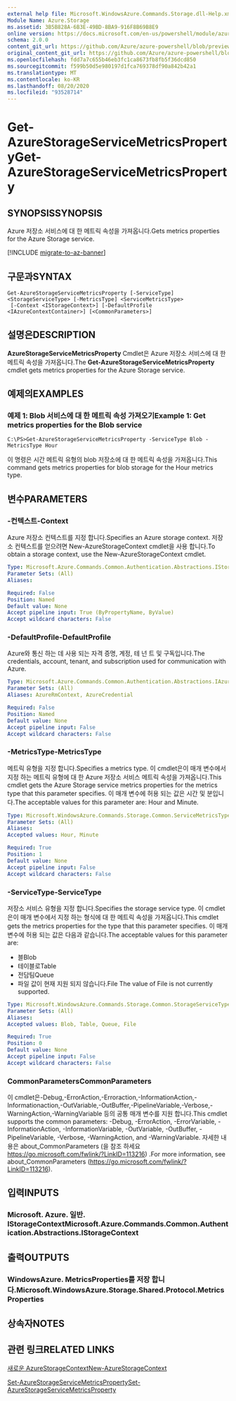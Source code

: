 ```yaml
---
external help file: Microsoft.WindowsAzure.Commands.Storage.dll-Help.xml
Module Name: Azure.Storage
ms.assetid: 3B5B828A-6B3E-49BD-8BA9-916F8B69B8E9
online version: https://docs.microsoft.com/en-us/powershell/module/azure.storage/get-azurestorageservicemetricsproperty
schema: 2.0.0
content_git_url: https://github.com/Azure/azure-powershell/blob/preview/src/Storage/Commands.Storage/help/Get-AzureStorageServiceMetricsProperty.md
original_content_git_url: https://github.com/Azure/azure-powershell/blob/preview/src/Storage/Commands.Storage/help/Get-AzureStorageServiceMetricsProperty.md
ms.openlocfilehash: fdd7a7c655b46eb3fc1ca8673fb8fb5f36dcd850
ms.sourcegitcommit: f599b50d5e980197d1fca769378df90a842b42a1
ms.translationtype: MT
ms.contentlocale: ko-KR
ms.lasthandoff: 08/20/2020
ms.locfileid: "93528714"
---
```

# <span data-ttu-id="8bb11-101">Get-AzureStorageServiceMetricsProperty</span><span class="sxs-lookup"><span data-stu-id="8bb11-101">Get-AzureStorageServiceMetricsProperty</span></span>

## <span data-ttu-id="8bb11-102">SYNOPSIS</span><span class="sxs-lookup"><span data-stu-id="8bb11-102">SYNOPSIS</span></span>
<span data-ttu-id="8bb11-103">Azure 저장소 서비스에 대 한 메트릭 속성을 가져옵니다.</span><span class="sxs-lookup"><span data-stu-id="8bb11-103">Gets metrics properties for the Azure Storage service.</span></span>

[!INCLUDE [migrate-to-az-banner](../../includes/migrate-to-az-banner.md)]

## <span data-ttu-id="8bb11-104">구문과</span><span class="sxs-lookup"><span data-stu-id="8bb11-104">SYNTAX</span></span>

```
Get-AzureStorageServiceMetricsProperty [-ServiceType] <StorageServiceType> [-MetricsType] <ServiceMetricsType>
 [-Context <IStorageContext>] [-DefaultProfile <IAzureContextContainer>] [<CommonParameters>]
```

## <span data-ttu-id="8bb11-105">설명은</span><span class="sxs-lookup"><span data-stu-id="8bb11-105">DESCRIPTION</span></span>
<span data-ttu-id="8bb11-106">**AzureStorageServiceMetricsProperty** Cmdlet은 Azure 저장소 서비스에 대 한 메트릭 속성을 가져옵니다.</span><span class="sxs-lookup"><span data-stu-id="8bb11-106">The **Get-AzureStorageServiceMetricsProperty** cmdlet gets metrics properties for the Azure Storage service.</span></span>

## <span data-ttu-id="8bb11-107">예제의</span><span class="sxs-lookup"><span data-stu-id="8bb11-107">EXAMPLES</span></span>

### <span data-ttu-id="8bb11-108">예제 1: Blob 서비스에 대 한 메트릭 속성 가져오기</span><span class="sxs-lookup"><span data-stu-id="8bb11-108">Example 1: Get metrics properties for the Blob service</span></span>
```
C:\PS>Get-AzureStorageServiceMetricsProperty -ServiceType Blob -MetricsType Hour
```

<span data-ttu-id="8bb11-109">이 명령은 시간 메트릭 유형의 blob 저장소에 대 한 메트릭 속성을 가져옵니다.</span><span class="sxs-lookup"><span data-stu-id="8bb11-109">This command gets metrics properties for blob storage for the Hour metrics type.</span></span>

## <span data-ttu-id="8bb11-110">변수</span><span class="sxs-lookup"><span data-stu-id="8bb11-110">PARAMETERS</span></span>

### <span data-ttu-id="8bb11-111">-컨텍스트</span><span class="sxs-lookup"><span data-stu-id="8bb11-111">-Context</span></span>
<span data-ttu-id="8bb11-112">Azure 저장소 컨텍스트를 지정 합니다.</span><span class="sxs-lookup"><span data-stu-id="8bb11-112">Specifies an Azure storage context.</span></span>
<span data-ttu-id="8bb11-113">저장소 컨텍스트를 얻으려면 New-AzureStorageContext cmdlet을 사용 합니다.</span><span class="sxs-lookup"><span data-stu-id="8bb11-113">To obtain a storage context, use the New-AzureStorageContext cmdlet.</span></span>

```yaml
Type: Microsoft.Azure.Commands.Common.Authentication.Abstractions.IStorageContext
Parameter Sets: (All)
Aliases:

Required: False
Position: Named
Default value: None
Accept pipeline input: True (ByPropertyName, ByValue)
Accept wildcard characters: False
```

### <span data-ttu-id="8bb11-114">-DefaultProfile</span><span class="sxs-lookup"><span data-stu-id="8bb11-114">-DefaultProfile</span></span>
<span data-ttu-id="8bb11-115">Azure와 통신 하는 데 사용 되는 자격 증명, 계정, 테 넌 트 및 구독입니다.</span><span class="sxs-lookup"><span data-stu-id="8bb11-115">The credentials, account, tenant, and subscription used for communication with Azure.</span></span>

```yaml
Type: Microsoft.Azure.Commands.Common.Authentication.Abstractions.IAzureContextContainer
Parameter Sets: (All)
Aliases: AzureRmContext, AzureCredential

Required: False
Position: Named
Default value: None
Accept pipeline input: False
Accept wildcard characters: False
```

### <span data-ttu-id="8bb11-116">-MetricsType</span><span class="sxs-lookup"><span data-stu-id="8bb11-116">-MetricsType</span></span>
<span data-ttu-id="8bb11-117">메트릭 유형을 지정 합니다.</span><span class="sxs-lookup"><span data-stu-id="8bb11-117">Specifies a metrics type.</span></span>
<span data-ttu-id="8bb11-118">이 cmdlet은이 매개 변수에서 지정 하는 메트릭 유형에 대 한 Azure 저장소 서비스 메트릭 속성을 가져옵니다.</span><span class="sxs-lookup"><span data-stu-id="8bb11-118">This cmdlet gets the Azure Storage service metrics properties for the metrics type that this parameter specifies.</span></span>
<span data-ttu-id="8bb11-119">이 매개 변수에 허용 되는 값은 시간 및 분입니다.</span><span class="sxs-lookup"><span data-stu-id="8bb11-119">The acceptable values for this parameter are: Hour and Minute.</span></span>

```yaml
Type: Microsoft.WindowsAzure.Commands.Storage.Common.ServiceMetricsType
Parameter Sets: (All)
Aliases:
Accepted values: Hour, Minute

Required: True
Position: 1
Default value: None
Accept pipeline input: False
Accept wildcard characters: False
```

### <span data-ttu-id="8bb11-120">-ServiceType</span><span class="sxs-lookup"><span data-stu-id="8bb11-120">-ServiceType</span></span>
<span data-ttu-id="8bb11-121">저장소 서비스 유형을 지정 합니다.</span><span class="sxs-lookup"><span data-stu-id="8bb11-121">Specifies the storage service type.</span></span>
<span data-ttu-id="8bb11-122">이 cmdlet은이 매개 변수에서 지정 하는 형식에 대 한 메트릭 속성을 가져옵니다.</span><span class="sxs-lookup"><span data-stu-id="8bb11-122">This cmdlet gets the metrics properties for the type that this parameter specifies.</span></span>
<span data-ttu-id="8bb11-123">이 매개 변수에 허용 되는 값은 다음과 같습니다.</span><span class="sxs-lookup"><span data-stu-id="8bb11-123">The acceptable values for this parameter are:</span></span>
- <span data-ttu-id="8bb11-124">블</span><span class="sxs-lookup"><span data-stu-id="8bb11-124">Blob</span></span> 
- <span data-ttu-id="8bb11-125">테이블로</span><span class="sxs-lookup"><span data-stu-id="8bb11-125">Table</span></span>
- <span data-ttu-id="8bb11-126">전담팀</span><span class="sxs-lookup"><span data-stu-id="8bb11-126">Queue</span></span>
- <span data-ttu-id="8bb11-127">파일 값이 현재 지원 되지 않습니다.</span><span class="sxs-lookup"><span data-stu-id="8bb11-127">File The value of File is not currently supported.</span></span>

```yaml
Type: Microsoft.WindowsAzure.Commands.Storage.Common.StorageServiceType
Parameter Sets: (All)
Aliases:
Accepted values: Blob, Table, Queue, File

Required: True
Position: 0
Default value: None
Accept pipeline input: False
Accept wildcard characters: False
```

### <span data-ttu-id="8bb11-128">CommonParameters</span><span class="sxs-lookup"><span data-stu-id="8bb11-128">CommonParameters</span></span>
<span data-ttu-id="8bb11-129">이 cmdlet은-Debug,-ErrorAction,-Erroraction,-InformationAction,-Informationaction,-OutVariable,-OutBuffer,-PipelineVariable,-Verbose,-WarningAction,-WarningVariable 등의 공통 매개 변수를 지원 합니다.</span><span class="sxs-lookup"><span data-stu-id="8bb11-129">This cmdlet supports the common parameters: -Debug, -ErrorAction, -ErrorVariable, -InformationAction, -InformationVariable, -OutVariable, -OutBuffer, -PipelineVariable, -Verbose, -WarningAction, and -WarningVariable.</span></span> <span data-ttu-id="8bb11-130">자세한 내용은 about_CommonParameters (을 참조 하세요 https://go.microsoft.com/fwlink/?LinkID=113216) .</span><span class="sxs-lookup"><span data-stu-id="8bb11-130">For more information, see about_CommonParameters (https://go.microsoft.com/fwlink/?LinkID=113216).</span></span>

## <span data-ttu-id="8bb11-131">입력</span><span class="sxs-lookup"><span data-stu-id="8bb11-131">INPUTS</span></span>

### <span data-ttu-id="8bb11-132">Microsoft. Azure. 일반. IStorageContext</span><span class="sxs-lookup"><span data-stu-id="8bb11-132">Microsoft.Azure.Commands.Common.Authentication.Abstractions.IStorageContext</span></span>

## <span data-ttu-id="8bb11-133">출력</span><span class="sxs-lookup"><span data-stu-id="8bb11-133">OUTPUTS</span></span>

### <span data-ttu-id="8bb11-134">WindowsAzure. MetricsProperties를 저장 합니다.</span><span class="sxs-lookup"><span data-stu-id="8bb11-134">Microsoft.WindowsAzure.Storage.Shared.Protocol.MetricsProperties</span></span>

## <span data-ttu-id="8bb11-135">상속자</span><span class="sxs-lookup"><span data-stu-id="8bb11-135">NOTES</span></span>

## <span data-ttu-id="8bb11-136">관련 링크</span><span class="sxs-lookup"><span data-stu-id="8bb11-136">RELATED LINKS</span></span>

[<span data-ttu-id="8bb11-137">새로운 AzureStorageContext</span><span class="sxs-lookup"><span data-stu-id="8bb11-137">New-AzureStorageContext</span></span>](./New-AzureStorageContext.md)

[<span data-ttu-id="8bb11-138">Set-AzureStorageServiceMetricsProperty</span><span class="sxs-lookup"><span data-stu-id="8bb11-138">Set-AzureStorageServiceMetricsProperty</span></span>](./Set-AzureStorageServiceMetricsProperty.md)


